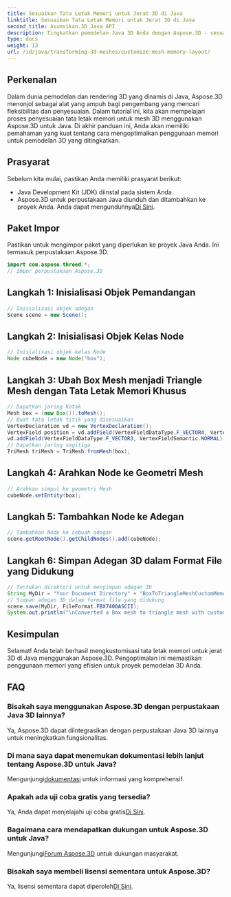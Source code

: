 ```yaml
---
title: Sesuaikan Tata Letak Memori untuk Jerat 3D di Java
linktitle: Sesuaikan Tata Letak Memori untuk Jerat 3D di Java
second_title: Asumsikan.3D Java API
description: Tingkatkan pemodelan Java 3D Anda dengan Aspose.3D - sesuaikan tata letak memori untuk kinerja optimal. Ikuti panduan langkah demi langkah kami sekarang!
type: docs
weight: 13
url: /id/java/transforming-3d-meshes/customize-mesh-memory-layout/
---
```

## Perkenalan
Dalam dunia pemodelan dan rendering 3D yang dinamis di Java, Aspose.3D menonjol sebagai alat yang ampuh bagi pengembang yang mencari fleksibilitas dan penyesuaian. Dalam tutorial ini, kita akan mempelajari proses penyesuaian tata letak memori untuk mesh 3D menggunakan Aspose.3D untuk Java. Di akhir panduan ini, Anda akan memiliki pemahaman yang kuat tentang cara mengoptimalkan penggunaan memori untuk pemodelan 3D yang ditingkatkan.
## Prasyarat
Sebelum kita mulai, pastikan Anda memiliki prasyarat berikut:
- Java Development Kit (JDK) diinstal pada sistem Anda.
-  Aspose.3D untuk perpustakaan Java diunduh dan ditambahkan ke proyek Anda. Anda dapat mengunduhnya[Di Sini](https://releases.aspose.com/3d/java/).
## Paket Impor
Pastikan untuk mengimpor paket yang diperlukan ke proyek Java Anda. Ini termasuk perpustakaan Aspose.3D.
```java
import com.aspose.threed.*;
// Impor perpustakaan Aspose.3D
```
## Langkah 1: Inisialisasi Objek Pemandangan
```java
// Inisialisasi objek adegan
Scene scene = new Scene();
```
## Langkah 2: Inisialisasi Objek Kelas Node
```java
// Inisialisasi objek kelas Node
Node cubeNode = new Node("box");
```
## Langkah 3: Ubah Box Mesh menjadi Triangle Mesh dengan Tata Letak Memori Khusus
```java
// Dapatkan jaring Kotak
Mesh box = (new Box()).toMesh();
// Buat tata letak titik yang disesuaikan
VertexDeclaration vd = new VertexDeclaration();
VertexField position = vd.addField(VertexFieldDataType.F_VECTOR4, VertexFieldSemantic.POSITION);
vd.addField(VertexFieldDataType.F_VECTOR3, VertexFieldSemantic.NORMAL);
// Dapatkan jaring segitiga
TriMesh triMesh = TriMesh.fromMesh(box);
```
## Langkah 4: Arahkan Node ke Geometri Mesh
```java
// Arahkan simpul ke geometri Mesh
cubeNode.setEntity(box);
```
## Langkah 5: Tambahkan Node ke Adegan
```java
// Tambahkan Node ke sebuah adegan
scene.getRootNode().getChildNodes().add(cubeNode);
```
## Langkah 6: Simpan Adegan 3D dalam Format File yang Didukung
```java
// Tentukan direktori untuk menyimpan adegan 3D
String MyDir = "Your Document Directory" + "BoxToTriangleMeshCustomMemoryLayoutScene.fbx";
// Simpan adegan 3D dalam format file yang didukung
scene.save(MyDir, FileFormat.FBX7400ASCII);
System.out.println("\nConverted a Box mesh to triangle mesh with custom memory layout of the vertex successfully.\nFile saved at " + MyDir);
```
## Kesimpulan
Selamat! Anda telah berhasil mengkustomisasi tata letak memori untuk jerat 3D di Java menggunakan Aspose.3D. Pengoptimalan ini memastikan penggunaan memori yang efisien untuk proyek pemodelan 3D Anda.
## FAQ
### Bisakah saya menggunakan Aspose.3D dengan perpustakaan Java 3D lainnya?
Ya, Aspose.3D dapat diintegrasikan dengan perpustakaan Java 3D lainnya untuk meningkatkan fungsionalitas.
### Di mana saya dapat menemukan dokumentasi lebih lanjut tentang Aspose.3D untuk Java?
 Mengunjungi[dokumentasi](https://reference.aspose.com/3d/java/) untuk informasi yang komprehensif.
### Apakah ada uji coba gratis yang tersedia?
 Ya, Anda dapat menjelajahi uji coba gratis[Di Sini](https://releases.aspose.com/).
### Bagaimana cara mendapatkan dukungan untuk Aspose.3D untuk Java?
 Mengunjungi[Forum Aspose.3D](https://forum.aspose.com/c/3d/18) untuk dukungan masyarakat.
### Bisakah saya membeli lisensi sementara untuk Aspose.3D?
 Ya, lisensi sementara dapat diperoleh[Di Sini](https://purchase.aspose.com/temporary-license/).